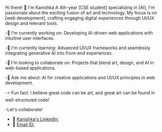 ###
Hi there! 👋 I'm Kanishka 
A 4th-year [CSE student] specializing in [AI], I'm passionate about the exciting fusion of art and technology. My focus is on [web development], crafting engaging digital experiences through UI/UX design and relevant tools.

-🔭 I'm currently working on: Developing AI-driven web applications with intuitive user interfaces.<br />

-🌱 I'm currently learning: Advanced UI/UX frameworks and seamlessly integrating generative AI into front-end experiences.<br />

-👯 I'm looking to collaborate on: Projects that blend art, design, and AI in web-based applications.<br />

-💬 Ask me about: AI for creative applications and UI/UX principles in web development.<br />

-⚡ Fun fact: I believe great code can be art, and great art can be found in well-structured code!<br />

-Let's collaborate!
* 🤝 [Kanishka's LinkedIn:](https://www.linkedin.com/in/kanishka-jingar-85b02824b?utm_source=share&utm_campaign=share_via&utm_content=profile&utm_medium=android_app)
* 🔗 [Email ID:](jkanishka2304@gmail.com)
